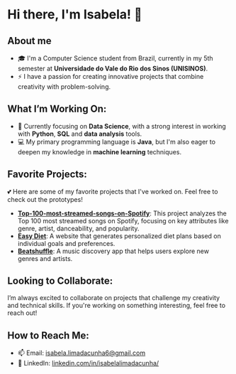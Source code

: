 


# Hi there, I'm **Isabela**! 👋

## About me

- 🎓 I'm a Computer Science student from Brazil, currently in my 5th semester at **Universidade do Vale do Rio dos Sinos (UNISINOS)**.
- ⚡ I have a passion for creating innovative projects that combine creativity with problem-solving.

## What I’m Working On:

- 🌱 Currently focusing on **Data Science**, with a strong interest in working with **Python**, **SQL** and **data analysis** tools.
- 💻 My primary programming language is **Java**, but I'm also eager to deepen my knowledge in **machine learning** techniques.

## Favorite Projects:
💕 Here are some of my favorite projects that I've worked on. Feel free to check out the prototypes!
- **[Top-100-most-streamed-songs-on-Spotify](https://github.com/isabelalimadacunha/Top-100-most-streamed-songs-on-Spotify)**: This project analyzes the Top 100 most streamed songs on Spotify, focusing on key attributes like genre, artist, danceability, and popularity. 
- **[Easy Diet](https://easydiet.vercel.app)**: A website that generates personalized diet plans based on individual goals and preferences.
- **[Beatshuffle](https://beatshuffle.netlify.app)**: A music discovery app that helps users explore new genres and artists.

## Looking to Collaborate:
I’m always excited to collaborate on projects that challenge my creativity and technical skills. If you're working on something interesting, feel free to reach out!

## How to Reach Me:
- 📫 Email: [isabela.limadacunha6@gmail.com](mailto:isabela.limadacunha6@gmail.com)
- 💼 LinkedIn: [linkedin.com/in/isabelalimadacunha/](https://www.linkedin.com/in/isabelalimadacunha/)

